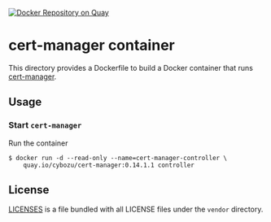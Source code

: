 [![Docker Repository on Quay](https://quay.io/repository/cybozu/cert-manager/status "Docker Repository on Quay")](https://quay.io/repository/cybozu/cert-manager)

cert-manager container
======================

This directory provides a Dockerfile to build a Docker container
that runs [cert-manager](https://github.com/jetstack/cert-manager).

Usage
-----

### Start `cert-manager`

Run the container

```console
$ docker run -d --read-only --name=cert-manager-controller \
    quay.io/cybozu/cert-manager:0.14.1.1 controller
```

License
-------

[LICENSES](https://github.com/jetstack/cert-manager/tree/v0.14.1/LICENSES) is a file bundled with all LICENSE files under the `vendor` directory.
